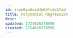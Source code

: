 ```yaml
---
id: irpe0iu6vad4m64fcdcb7ad
title: Polynomial Regression
desc: ''
updated: 1724626378598
created: 1724626378598
---
```

